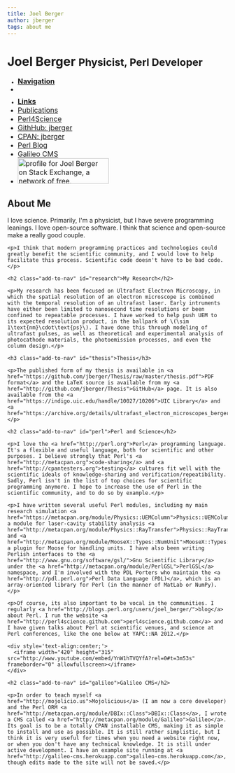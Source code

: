 ```yaml
---
title: Joel Berger
author: jberger
tags: about me
---
```


<div class="page-header">
  <h1>Joel Berger <small>Physicist, Perl Developer</small></h1>
</div>

<style>
  body header { display: none; }
  .nav-stacked li a {
    font-size: medium;
    padding: initial;
  }
  .nav-stacked li.disabled {
    margin-top: 9px;
    font-size: smaller;
    font-weight: bold;
  }
</style>

<div class="row">
  <!-- side navigation -->
  <div class="col-md-3">
    <ul class="nav nav-stacked">
      <li class="disabled"><a href="#">Navigation</a></li>
      <li id="nav-items"></li>
      <li class="disabled"><a href="#">Links</a></li>
      <li><a href="http://scholar.google.com/citations?user=wCxlFloAAAAJ">
        Publications
      </a></li>
      <li><a href="http://perl4science.github.com">Perl4Science</a></li>
      <li><a href="https://github.com/jberger">GithHub: jberger</a></li>
      <li><a href="https://metacpan.org/author/jberger">CPAN: jberger</a></li>
      <li><a href="http://blogs.perl.org/users/joel_berger/">Perl Blog</a></li>
      <li><a href="http://galileo-cms.herokuapp.com">Galileo CMS</a></li>
      <li><a href="http://stackexchange.com/users/214385">
        <img src="http://stackexchange.com/users/flair/214385.png?theme=clean" width="208" height="58" alt="profile for Joel Berger on Stack Exchange, a network of free, community-driven Q&amp;A sites" title="profile for Joel Berger on Stack Exchange, a network of free, community-driven Q&amp;A sites">
      </a></li>
    </ul>


  </div>

  <!-- main body -->
  <div class="col-md-9">
    <h2 class="add-to-nav" id="about">About Me</h2>
    <p>I love science. Primarily, I'm a physicist, but I have severe programming leanings. I love open-source software. I think that science and open-source make a really good couple.</p>

    <p>I think that modern programming practices and technologies could greatly benefit the scientific community, and I would love to help facilitate this process. Scientific code doesn't have to be bad code.</p>

    <h2 class="add-to-nav" id="research">My Research</h2>

    <p>My research has been focused on Ultrafast Electron Microscopy, in which the spatial resolution of an electron microscope is combined with the temporal resolution of an ultrafast laser. Early intruments have either been limited to nanosecond time resolutions or been confined to repeatable processes. I have worked to help push UEM to its expected resolution product, in the ballpark of \(\sim 1\text{nm}\cdot\text{ps}\). I have done this through modeling of ultrafast pulses, as well as theoretical and experimental analysis of photocathode materials, the photoemission processes, and even the column design.</p>

    <h3 class="add-to-nav" id="thesis">Thesis</h3>

    <p>The published form of my thesis is available in <a href="https://github.com/jberger/Thesis/raw/master/thesis.pdf">PDF format</a> and the LaTeX source is available from my <a href="http://github.com/jberger/Thesis">GitHub</a> page. It is also available from the <a href="https://indigo.uic.edu/handle/10027/10206">UIC Library</a> and <a href="https://archive.org/details/ultrafast_electron_microscopes_berger_phd_thesis.pdf">archive.org</a>.</p>

    <h2 class="add-to-nav" id="perl">Perl and Science</h2>

    <p>I love the <a href="http://perl.org">Perl</a> programming language. It's a flexible and useful language, both for scientific and other purposes. I believe strongly that Perl's <a href="http://metacpan.org">code-sharing</a> and <a href="http://cpantesters.org">testing</a> cultures fit well with the scientific ideals of knowledge-sharing and verification/repeatibility. Sadly, Perl isn't in the list of top choices for scientific programming anymore. I hope to increase the use of Perl in the scientific community, and to do so by example.</p>

    <p>I have written several useful Perl modules, including my main research simulation <a href="https://metacpan.org/module/Physics::UEMColumn">Physics::UEMColumn</a>, a module for laser-cavity stability analysis <a href="http://metacpan.org/module/Physics::RayTransfer">Physics::RayTransfer</a>, and <a href="http://metacpan.org/module/MooseX::Types::NumUnit">MooseX::Types::NumUnit</a> a plugin for Moose for handling units. I have also been writing Perlish interfaces to the <a href="http://www.gnu.org/software/gsl/">Gnu Scientific Library</a> under the <a href="http://metacpan.org/module/PerlGSL">PerlGSL</a> namespace, and I'm involved with the PDL Porters who maintain the <a href="http://pdl.perl.org">Perl Data Language (PDL)</a>, which is an array-oriented library for Perl (in the manner of MatLab or NumPy).</p>

    <p>Of course, its also important to be vocal in the communities. I regularly <a href="http://blogs.perl.org/users/joel_berger/">blog</a> about Perl. I run the website <a href="http://perl4science.github.com">perl4science.github.com</a> and I have given talks about Perl at scientific venues, and science at Perl conferences, like the one below at YAPC::NA 2012.</p>

    <div style='text-align:center;'>
      <iframe width="420" height="315" src="http://www.youtube.com/embed/YnW1hTVQYfA?rel=0#t=3m53s" frameborder="0" allowfullscreen></iframe>
    </div>

    <h2 class="add-to-nav" id="galileo">Galileo CMS</h2>

    <p>In order to teach myself <a href="http://mojolicio.us">Mojolicious</a> (I am now a core developer) and the Perl ORM <a href="http://metacpan.org/module/DBIx::Class">DBIx::Class</a>, I wrote a CMS called <a href="http://metacpan.org/module/Galileo">Galileo</a>. Its goal is to be a totally CPAN installable CMS, making it as simple to install and use as possible. It is still rather simplistic, but I think it is very useful for times when you need a website right now, or when you don't have any technical knowledge. It is still under active development. I have an example site running at <a href="http://galileo-cms.herokuapp.com">galileo-cms.herokuapp.com</a>, though edits made to the site will not be saved.</p>

  </div>
</div>

